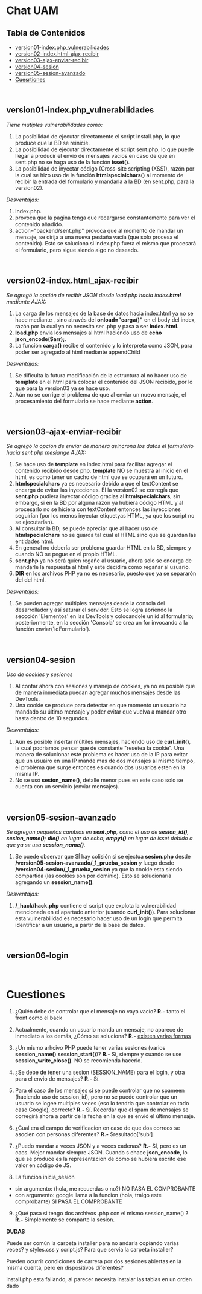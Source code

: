 # Chat UAM

## Tabla de Contenidos

- [version01-index.php_vulnerabilidades](#version01-index.php_vulnerabilidades)
- [version02-index.html_ajax-recibir](#version02-index.html_ajax-recibir)
- [version03-ajax-enviar-recibir](#version03-ajax-enviar-recibir)
- [version04-sesion](#version04-sesion)
- [version05-sesion-avanzado](#version05-sesion-avanzado)
- [Cuesrtiones](#Cuestiones)

<br>

  ## version01-index.php_vulnerabilidades
*Tiene mutiples vulnerabilidades como:*
1) La posibilidad de ejecutar directamente el script install.php, lo que produce que la BD se reinicie.
2) La posibilidad de ejecutar directamente el script sent.php, lo que puede llegar a producir el envió de mensajes vacíos en caso de que en sent.php no se haga uso de la función **isset()**.
3) La posibilidad de inyectar código (Cross-site scripting (XSS)), razón por la cual se hizo uso de la función **htmlspecialchars()** al momento de recibir la entrada del formulario y mandarla a la BD (en sent.php, para la version02).

*Desventajas:*
1) index.php.
2) <?php include 'backend/load.php' ?> provoca que la pagina tenga que recargarse constantemente para ver el contenido añadido.
3) action="backend/sent.php" provoca que al momento de mandar un mensaje, se dirija a una nueva pestaña vacía (que solo procesa el contenido). Esto se soluciona si index.php fuera el mismo que procesará el formulario, pero sigue siendo algo no deseado.


<br>


  ## version02-index.html_ajax-recibir
*Se agregó la opción de recibir JSON desde load.php hacia index.**html** mediante AJAX:*
1) La carga de los mensajes de la base de datos hacia index.html ya no se hace mediante **<?php include 'backend/load.php' ?>**, sino através del **onload="carga()"** en el body del index, razón por la cual ya no necesita ser .php y pasa a ser **index.html**.
2) **load.php** envia los mensajes al html haciendo uso de **echo json_encode($arr);**.
3) La función **carga()** recibe el contenido y lo interpreta como JSON, para poder ser agregado al html mediante appendChild

*Desventajas:*
1) Se dificulta la futura modificación de la estructura al no hacer uso de **template** en el html para colocar el contenido del JSON recibido, por lo que para la version03 ya se hace uso.
2) Aún no se corrige el problema de que al enviar un nuevo mensaje, el procesamiento del formulario se hace mediante **action**.


<br>


  ## version03-ajax-enviar-recibir
*Se agregó la opción de enviar de manera asíncrona los datos el formulario hacia sent.php mesiange AJAX:*
1) Se hace uso de **template** en index.html para facilitar agregar el contenido recibido desde php. **template** NO se muestra al inicio en el html, es como tener un cacho de html que se ocupará en un futuro.
2) **htmlspecialchars** ya es necesario debido a que el textContent se encarga de evitar las inyecciones. El la version02 se corregía que **sent.php** pudiera inyectar código gracias al **htmlspecialchars**, sin embargo, si en la BD por alguna razón ya hubiera código HTML y al procesarlo no se hiciera con textContent entonces las inyecciones seguirían (por los menos inyectar etiquetyas HTML, ya que los script no se ejecutarían).
3) Al consultar la BD, se puede apreciar que al hacer uso de **htmlspecialchars** no se guarda tal cual el HTML sino que se guardan las entidades html.
4) En general no debería ser problema guardar HTML en la BD, siempre y cuando NO se pegue en el propio  HTML.
5) **sent.php** ya no será quien regañe al usuario, ahora solo se encarga de mandarle la respuesta al html y este decidirá como regañar al usuario.
6) **__DIR__** en los archivos PHP ya no es necesario, puesto que ya se separarón del del html.

*Desventajas:*
1) Se pueden agregar múltiples mensajes desde la consola del desarrollador y así saturar el servidor. Esto se logra abriendo la seccción 'Elementos' en las DevTools  y colocandole un id al formulario; posteriormente, en la sección 'Consola' se crea un for invocando a la función enviar('idFormulario').


<br>


  ## version04-sesion
*Uso de cookies y sesiones*
1) Al contar ahora con sesiones y manejo de cookies, ya no es posible que de manera inmediata puedan agregar muchos mensajes desde las DevTools.
2) Una cookie se produce para detectar en que momento un usuario ha mandado su último mensaje y poder evitar que vuelva a mandar otro hasta dentro de 10 segundos.

*Desventajas:*
1) Aún es posible insertar múltiles mensajes, haciendo uso de **curl_init()**, la cual podriamos pensar que de constante "resetea la cookie". Una manera de solucionar este problema es hacer uso de la IP para evitar que un usuairo en una IP mande mas de dos mensajes al mismo tiempo, el problema que surge entonces es cuando dos usuarios esten en la misma IP. 
2) No se usó **sesion_name()**, detalle menor pues en este caso solo se cuenta con un servicio (enviar mensajes).


<br>


  ## version05-sesion-avanzado
*Se agregan pequeños cambios en **sent.php**, como el uso de **sesion_id()**, **sesion_name()**; **die()** en lugar de echo; **empyt()** en lugar de isset debido a que ya se usa **session_name()**.*
1) Se puede observar que SÍ hay colisión si se ejectua **sesion.php** desde **/version05-sesion-avanzado/_1_prueba_sesion** y luego desde **/version04-sesion/_1_prueba_sesion** ya que la cookie esta siendo compartida (las cookies son por dominio). Esto se solucionaría agregando un **session_name()**.

*Desventajas:*
1) **/_hack/hack.php** contiene el script que explota la vulnerabilidad mencionada en el apartado anterior (usando **curl_init()**). Para solucionar esta vulnerabilidad es necesario hacer uso de un login que permita identificar a un usuario, a partir de la base de datos.


<br>


  ## version06-login


<br>


 # Cuestiones
1) ¿Quién debe de controlar que el mensaje no vaya vacío?
**R.-** tanto el front como el back

2) Actualmente, cuando un usuario manda un mensaje, no aparece de inmediato a los demás, ¿Cómo se soluciona?
**R.-** [existen varias formas](https://rxdb.info/articles/websockets-sse-polling-webrtc-webtransport.html)

3) ¿Un mismo arhcivo PHP puede tener varias sesiones (varios **session_name()**  **session_start()**)?
**R.-** Sí, siempre y cuando se use **session_write_close()**. NO se recomienda hacerlo.

4) ¿Se debe de tener una sesion (SESSION_NAME) para el login, y otra para el envio de mensajes?
**R.-** Sí.

5) Para el caso de los mensajes sí se puede controlar que no spameen (haciendo uso de session_id), pero no se puede controlar que un usuario se logee multiples veces (eso lo tendria que controlar en todo caso Google), correcto?
**R.-** Sí. Recordar que el spam de mensajes se corregirá ahora a partir de la fecha en la que se envió el último mensaje.

6) ¿Cual era el campo de verificacion en caso de que dos correos se asocien con personas diferentes?
**R.-** $resultado['sub']

7) ¿Puedo mandar a veces JSON y a veces cadenas?
**R.-** Sí, pero es un caos. Mejor mandar siempre JSON. Cuando s ehace **json_encode**, lo que se produce es la representacion de como se hubiera escrito ese valor en código de JS.

8) La funcion inicia_sesion 
  - sin argumento: (hola, me recuerdas o no?) NO PASA EL COMPROBANTE
  - con argumento: google llama a la funcion (hola, traigo este comprobante) SI PASA EL COMPROBANTE

9) ¿Qué pasa si tengo dos archivos .php con el mismo session_name() ? 
**R.-** Simplemente se comparte la sesion.



**DUDAS**

Puede ser común la carpeta installer para no andarla copiando varias veces? y styles.css y script.js?
Para que servia la carpeta installer?

Pueden ocurrir condiciones de carrera por dos sesiones abiertas en la misma cuenta, pero en dispositivos diferentes?

install.php esta fallando, al parecer necesita instalar las tablas en un orden dado